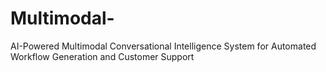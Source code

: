# Multimodal-
AI-Powered Multimodal Conversational Intelligence System for Automated Workflow Generation and Customer Support
